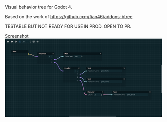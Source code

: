 Visual behavior tree for Godot 4.

Based on the work of https://github.com/fian46/addons-btree

TESTABLE BUT NOT READY FOR USE IN PROD. OPEN TO PR.

Screenshot
![Editor](screenshots/widget.png)
